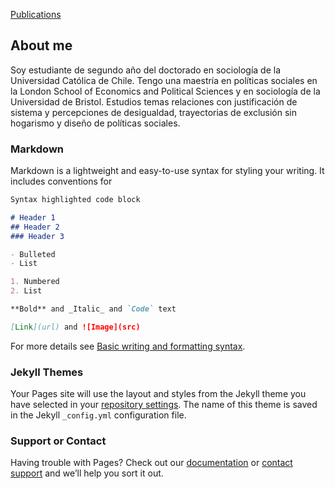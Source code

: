 [Publications](felipestay.github.io/publications)

## About me
Soy estudiante de segundo año del doctorado en sociología de la Universidad Católica de Chile. Tengo una maestría en políticas sociales en la London School of Economics and Political Sciences y en sociología de la Universidad de Bristol. Estudios temas relaciones con justificación de sistema y percepciones de desigualdad, trayectorias de exclusión sin hogarismo y diseño de políticas sociales. 




### Markdown

Markdown is a lightweight and easy-to-use syntax for styling your writing. It includes conventions for

```markdown
Syntax highlighted code block

# Header 1
## Header 2
### Header 3

- Bulleted
- List

1. Numbered
2. List

**Bold** and _Italic_ and `Code` text

[Link](url) and ![Image](src)
```

For more details see [Basic writing and formatting syntax](https://docs.github.com/en/github/writing-on-github/getting-started-with-writing-and-formatting-on-github/basic-writing-and-formatting-syntax).

### Jekyll Themes

Your Pages site will use the layout and styles from the Jekyll theme you have selected in your [repository settings](https://github.com/felipestay/felipestay.github.io/settings/pages). The name of this theme is saved in the Jekyll `_config.yml` configuration file.

### Support or Contact

Having trouble with Pages? Check out our [documentation](https://docs.github.com/categories/github-pages-basics/) or [contact support](https://support.github.com/contact) and we’ll help you sort it out.
